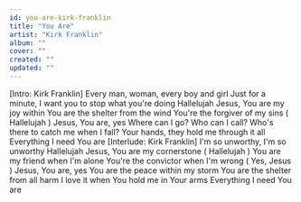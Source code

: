 ```yaml
---
id: you-are-kirk-franklin
title: "You Are"
artist: "Kirk Franklin"
album: ""
cover: ""
created: ""
updated: ""
---
```


[Intro: Kirk Franklin]
Every man, woman, every boy and girl
Just for a minute, I want you to stop what you're doing
Hallelujah
Jesus, You are my joy within
You are the shelter from the wind
You're the forgiver of my sins
(
Hallelujah
)
Jesus, You are, yes
Where can I go? Who can I call?
Who's there to catch me when I fall?
Your hands, they hold me through it all
Everything I need You are
[Interlude: Kirk Franklin]
I'm so unworthy, I'm so unworthy
Hallelujah
Jesus, You are my cornerstone
(
Hallelujah
)
You are my friend when I'm alone
You're the convictor when I'm wrong
(
Yes, Jesus
)
Jesus, You are, yes
You are the peace within my storm
You are the shelter from all harm
I love it when You hold me in Your arms
Everything I need You are